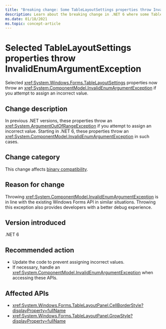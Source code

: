 ```yaml
---
title: "Breaking change: Some TableLayoutSettings properties throw InvalidEnumArgumentException"
description: Learn about the breaking change in .NET 6 where some TableLayoutSettings APIs now throw an InvalidEnumArgumentException for invalid arguments.
ms.date: 01/18/2021
ms.topic: concept-article
---
```

# Selected TableLayoutSettings properties throw InvalidEnumArgumentException

Selected <xref:System.Windows.Forms.TableLayoutSettings> properties now throw an <xref:System.ComponentModel.InvalidEnumArgumentException> if you attempt to assign an incorrect value.

## Change description

In previous .NET versions, these properties throw an <xref:System.ArgumentOutOfRangeException> if you attempt to assign an incorrect value. Starting in .NET 6, these properties throw an <xref:System.ComponentModel.InvalidEnumArgumentException> in such cases.

## Change category

This change affects [binary compatibility](../../categories.md#binary-compatibility).

## Reason for change

Throwing <xref:System.ComponentModel.InvalidEnumArgumentException> is in line with the existing Windows Forms API in similar situations. Throwing this exception also provides developers with a better debug experience.

## Version introduced

.NET 6

## Recommended action

- Update the code to prevent assigning incorrect values.
- If necessary, handle an <xref:System.ComponentModel.InvalidEnumArgumentException> when accessing these APIs.

## Affected APIs

- <xref:System.Windows.Forms.TableLayoutPanel.CellBorderStyle?displayProperty=fullName>
- <xref:System.Windows.Forms.TableLayoutPanel.GrowStyle?displayProperty=fullName>
